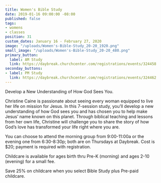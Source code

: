 ```yaml
---
title: Women's Bible Study
date: 2019-01-16 09:00:00 -08:00
published: false
tags:
- womens
- classes
position: 31
custom_dates: January 16 - February 27, 2020
image: "/uploads/Women's-Bible-Study_20-20_1920.png"
small_image: "/uploads/Women's-Bible-Study_20-20_480.png"
primary_button:
  label: AM Study
  link: https://daybreak.churchcenter.com/registrations/events/324458
seconday_buttons:
- label: PM Study
  link: https://daybreak.churchcenter.com/registrations/events/324462
---
```


Develop a New Understanding of How God Sees You.

Christine Caine is passionate about seeing every woman equipped to live her life on mission for Jesus. In this 7-session study, you’ll develop a new understanding of how God sees you and has chosen you to help make Jesus’ name known on this planet. Through biblical teaching and lessons from her own life, Christine will challenge you to share the story of how God’s love has transformed your life right where you are.

You can choose to attend the morning group from 9:00-11:00a or the evening one from 6:30-8:30p; both are on Thursdays at Daybreak. Cost is $20; payment is required with registration.

Childcare is available for ages birth thru Pre-K (morning) and ages 2-10 (evening) for a small fee.

Save 25% on childcare when you select Bible Study plus Pre-paid childcare.